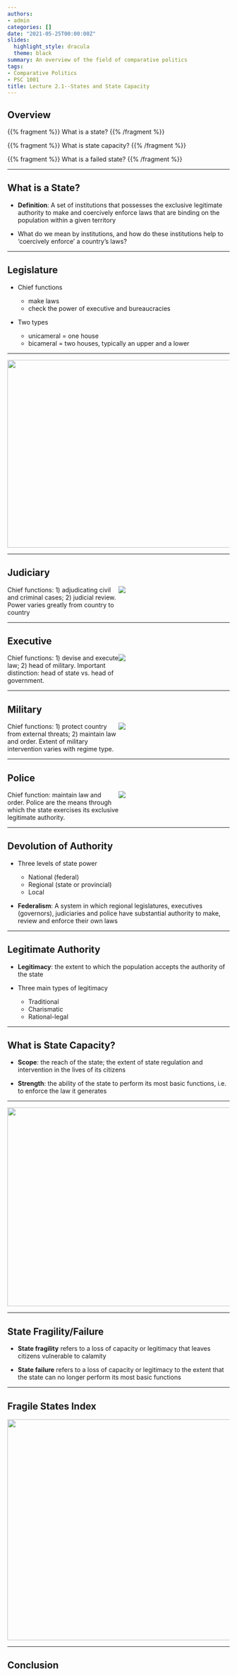 ```yaml
---
authors: 
- admin
categories: []
date: "2021-05-25T00:00:00Z"
slides:
  highlight_style: dracula
  theme: black
summary: An overview of the field of comparative politics
tags: 
- Comparative Politics
- PSC 1001
title: Lecture 2.1--States and State Capacity
---
```


## Overview 

{{% fragment %}} What is a state? {{% /fragment %}}

{{% fragment %}} What is state capacity? {{% /fragment %}}  

{{% fragment %}} What is a failed state? {{% /fragment %}}

---

## What is a State?

- **Definition**: A set of institutions that possesses the exclusive legitimate authority to make and coercively enforce laws that are binding on the population within a given territory

- What do we mean by institutions, and how do these institutions help to ‘coercively enforce’ a country’s laws? 

---

## Legislature 

- Chief functions
  - make laws
  - check the power of executive and bureaucracies

- Two types
  - unicameral = one house
  - bicameral = two houses, typically an upper and a lower 
  
---

<img src="/media/legislature.png"  height="425" width="700">

---

## Judiciary 

<style>
.container{
    display: flex;
}
.col{
    flex: 1;
}
</style>

<div class="container"> 

<div class="col">
Chief functions: 1) adjudicating civil and criminal cases; 2) judicial review. Power varies greatly from country to country
</div>

<div class="col">
<img src="/media/justice.png">
</div>

</div>

---

## Executive 

<style>
.container{
    display: flex;
}
.col{
    flex: 1;
}
</style>

<div class="container"> 

<div class="col">
Chief functions: 1) devise and execute law; 2) head of military. Important distinction: head of state vs. head of government.
</div>

<div class="col">
<img src="/media/obama-cameron.png">
</div>

</div>

---

## Military

<style>
.container{
    display: flex;
}
.col{
    flex: 1;
}
</style>

<div class="container"> 

<div class="col">
Chief functions: 1) protect country from external threats; 2) maintain law and order. Extent of military intervention varies with regime type.
</div>

<div class="col">
<img src="/media/cartman1.png">
</div>

</div>

---

## Police 

<style>
.container{
    display: flex;
}
.col{
    flex: 1;
}
</style>

<div class="container"> 

<div class="col">
Chief function: maintain law and order. Police are the means through which the state exercises its exclusive legitimate authority.
</div>

<div class="col">
<img src="/media/cartman2.png">
</div>

</div>

---

## Devolution of Authority

- Three levels of state power
  - National (federal)
  - Regional (state or provincial)
  - Local

- **Federalism**: A system in which regional legislatures, executives (governors), judiciaries and police have substantial authority to make, review and enforce their own laws 

---

## Legitimate Authority

- **Legitimacy**: the extent to which the population accepts the authority of the state

- Three main types of legitimacy
  - Traditional
  - Charismatic
  - Rational-legal

---

## What is State Capacity? 

- **Scope**: the reach of the state; the extent of state regulation and intervention in the lives of its citizens

- **Strength**: the ability of the state to perform its most basic functions, i.e. to enforce the law it generates

---

<img src="/media/scope-strength.png"  height="450" width="600">

---

## State Fragility/Failure

- **State fragility** refers to a loss of capacity or legitimacy that leaves citizens vulnerable to calamity

- **State failure** refers to a loss of capacity or legitimacy to the extent that the state can no longer perform its most basic functions

--- 

## Fragile States Index

<img src="/media/fragility.png" height="500" width="750">

---

## Conclusion




